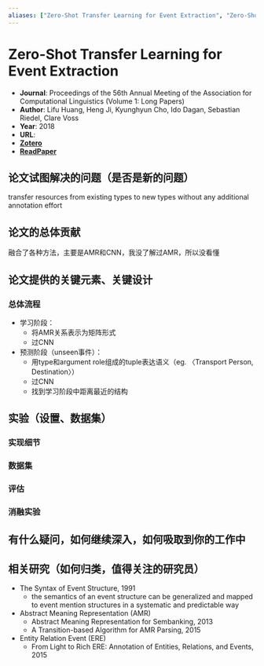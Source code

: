 ```yaml
---
aliases: ["Zero-Shot Transfer Learning for Event Extraction", "Zero-Shot Transfer Learning for Event Extraction, 2018"]
---
```

# Zero-Shot Transfer Learning for Event Extraction

- **Journal**: Proceedings of the 56th Annual Meeting of the Association for Computational Linguistics (Volume 1: Long Papers)
- **Author**: Lifu Huang, Heng Ji, Kyunghyun Cho, Ido Dagan, Sebastian Riedel, Clare Voss
- **Year**: 2018
- **URL**: 
- [**Zotero**](zotero://select/items/@2018huangZeroShotTransferLearning)
- [**ReadPaper**](https://readpaper.com/pdf-annotate/note?pdfId=4558007594032046081&noteId=740512291097288704)

## 论文试图解决的问题（是否是新的问题）

transfer resources from existing types to new types without any additional annotation effort

## 论文的总体贡献

融合了各种方法，主要是AMR和CNN，我没了解过AMR，所以没看懂

## 论文提供的关键元素、关键设计

### 总体流程

- 学习阶段：
    - 将AMR关系表示为矩阵形式
    - 过CNN
- 预测阶段（unseen事件）：
    - 用type和argument role组成的tuple表达语义（eg. 〈Transport Person, Destination〉）
    - 过CNN
    - 找到学习阶段中距离最近的结构

## 实验（设置、数据集）

### 实现细节



### 数据集



### 评估



### 消融实验



## 有什么疑问，如何继续深入，如何吸取到你的工作中



## 相关研究（如何归类，值得关注的研究员）

- The Syntax of Event Structure, 1991
    - the semantics of an event structure can be generalized and mapped to event mention structures in a systematic and predictable way
- Abstract Meaning Representation (AMR)
    - Abstract Meaning Representation for Sembanking, 2013
    - A Transition-based Algorithm for AMR Parsing, 2015
- Entity Relation Event (ERE)
    - From Light to Rich ERE: Annotation of Entities, Relations, and Events, 2015
